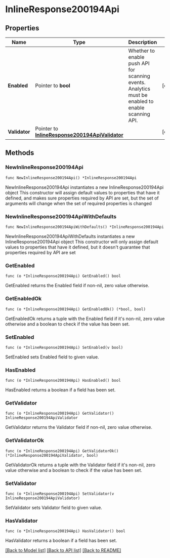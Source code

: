 # InlineResponse200194Api

## Properties

Name | Type | Description | Notes
------------ | ------------- | ------------- | -------------
**Enabled** | Pointer to **bool** | Whether to enable push API for scanning events. Analytics must be enabled to enable scanning API. | [optional] 
**Validator** | Pointer to [**InlineResponse200194ApiValidator**](InlineResponse200194ApiValidator.md) |  | [optional] 

## Methods

### NewInlineResponse200194Api

`func NewInlineResponse200194Api() *InlineResponse200194Api`

NewInlineResponse200194Api instantiates a new InlineResponse200194Api object
This constructor will assign default values to properties that have it defined,
and makes sure properties required by API are set, but the set of arguments
will change when the set of required properties is changed

### NewInlineResponse200194ApiWithDefaults

`func NewInlineResponse200194ApiWithDefaults() *InlineResponse200194Api`

NewInlineResponse200194ApiWithDefaults instantiates a new InlineResponse200194Api object
This constructor will only assign default values to properties that have it defined,
but it doesn't guarantee that properties required by API are set

### GetEnabled

`func (o *InlineResponse200194Api) GetEnabled() bool`

GetEnabled returns the Enabled field if non-nil, zero value otherwise.

### GetEnabledOk

`func (o *InlineResponse200194Api) GetEnabledOk() (*bool, bool)`

GetEnabledOk returns a tuple with the Enabled field if it's non-nil, zero value otherwise
and a boolean to check if the value has been set.

### SetEnabled

`func (o *InlineResponse200194Api) SetEnabled(v bool)`

SetEnabled sets Enabled field to given value.

### HasEnabled

`func (o *InlineResponse200194Api) HasEnabled() bool`

HasEnabled returns a boolean if a field has been set.

### GetValidator

`func (o *InlineResponse200194Api) GetValidator() InlineResponse200194ApiValidator`

GetValidator returns the Validator field if non-nil, zero value otherwise.

### GetValidatorOk

`func (o *InlineResponse200194Api) GetValidatorOk() (*InlineResponse200194ApiValidator, bool)`

GetValidatorOk returns a tuple with the Validator field if it's non-nil, zero value otherwise
and a boolean to check if the value has been set.

### SetValidator

`func (o *InlineResponse200194Api) SetValidator(v InlineResponse200194ApiValidator)`

SetValidator sets Validator field to given value.

### HasValidator

`func (o *InlineResponse200194Api) HasValidator() bool`

HasValidator returns a boolean if a field has been set.


[[Back to Model list]](../README.md#documentation-for-models) [[Back to API list]](../README.md#documentation-for-api-endpoints) [[Back to README]](../README.md)


